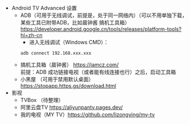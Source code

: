 - Android TV Advanced 设置
  - ADB（可用于无线调试，前提是，处于同一网络内）（可以不用单独下载，某些工具已附带ADB，比如晨钟酱 搞机工具箱）
    https://developer.android.google.cn/tools/releases/platform-tools?hl=zh-cn
    - 进入无线调试（Windows CMD）：
    ```
    adb connect 192.168.xxx.xxx
  - 搞机工具箱（晨钟酱） https://jamcz.com/  
    前提：ADB 成功链接电视（或者能有线连接也行）之后，启动工具箱
  - 小黑屋 （可用于禁用默认桌面）https://stopapp.https.gs/download.html
- 影视
  - TVBox （待整理）
  - 阿里云盘TV https://aliyunpantv.pages.dev/
  - 我的电视（MY TV）https://github.com/lizongying/my-tv
